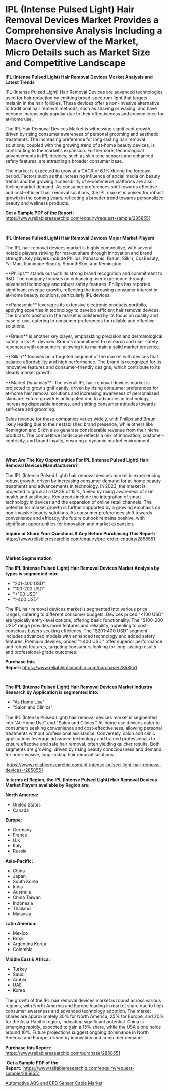 <p><h1>IPL (Intense Pulsed Light) Hair Removal Devices Market Provides a Comprehensive Analysis Including a Macro Overview of the Market, Micro Details such as Market Size and Competitive Landscape</h1></p><p><strong>IPL (Intense Pulsed Light) Hair Removal Devices Market Analysis and Latest Trends</strong></p>
<p><p>IPL (Intense Pulsed Light) Hair Removal Devices are advanced technologies used for hair reduction by emitting broad-spectrum light that targets melanin in the hair follicles. These devices offer a non-invasive alternative to traditional hair removal methods, such as shaving or waxing, and have become increasingly popular due to their effectiveness and convenience for at-home use.</p><p>The IPL Hair Removal Devices Market is witnessing significant growth, driven by rising consumer awareness of personal grooming and aesthetic treatments. The increasing preference for long-lasting hair removal solutions, coupled with the growing trend of at-home beauty devices, is contributing to the market’s expansion. Furthermore, technological advancements in IPL devices, such as skin tone sensors and enhanced safety features, are attracting a broader consumer base.</p><p>The market is expected to grow at a CAGR of 6.1% during the forecast period. Factors such as the increasing influence of social media on beauty trends and the growing accessibility of e-commerce platforms are also fueling market demand. As consumer preferences shift towards effective and cost-efficient hair removal solutions, the IPL market is poised for robust growth in the coming years, reflecting a broader trend towards personalized beauty and wellness products.</p></p>
<p><strong>Get a Sample PDF of the Report:&nbsp;</strong> <a href="https://www.reliableresearchiq.com/enquiry/request-sample/2858551?utm_campaign=2883&utm_medium=2&utm_source=Github&utm_content=ia&utm_term=12032025&utm_id=ipl-intense-pulsed-light-hair-removal-devices">https://www.reliableresearchiq.com/enquiry/request-sample/2858551</a></p>
<p>&nbsp;</p>
<p><strong>IPL (Intense Pulsed Light) Hair Removal Devices Major Market Players</strong></p>
<p><p>The IPL hair removal devices market is highly competitive, with several notable players striving for market share through innovation and brand strength. Key players include Philips, Panasonic, Braun, Silk’n, CosBeauty, Ya-Man, Iluminage Beauty, SmoothSkin, and Remington.</p><p>**Philips** stands out with its strong brand recognition and commitment to R&D. The company focuses on enhancing user experience through advanced technology and robust safety features. Philips has reported significant revenue growth, reflecting the increasing consumer interest in at-home beauty solutions, particularly IPL devices. </p><p>**Panasonic** leverages its extensive electronic products portfolio, applying expertise in technology to develop efficient hair removal devices. The brand's position in the market is bolstered by its focus on quality and ease of use, catering to consumer preferences for reliable and effective solutions.</p><p>**Braun** is another key player, emphasizing precision and dermatological safety in its IPL devices. Braun's commitment to research and user safety resonates with consumers, allowing it to maintain a solid market presence.</p><p>**Silk’n** focuses on a targeted segment of the market with devices that balance affordability and high performance. The brand is recognized for its innovative features and consumer-friendly designs, which contribute to its steady market growth.</p><p>**Market Dynamics**: The overall IPL hair removal devices market is projected to grow significantly, driven by rising consumer preferences for at-home hair removal solutions and increasing awareness of personalized skincare. Future growth is anticipated due to advances in technology, increasing disposable incomes, and shifting consumer attitudes towards self-care and grooming.</p><p>Sales revenue for these companies varies widely, with Philips and Braun likely leading due to their established brand presence, while others like Remington and Silk’n also generate considerable revenue from their niche products. The competitive landscape reflects a mix of innovation, customer-centricity, and brand loyalty, ensuring a dynamic market environment.</p></p>
<p>&nbsp;</p>
<p><strong>What Are The Key Opportunities For IPL (Intense Pulsed Light) Hair Removal Devices Manufacturers?</strong></p>
<p><p>The IPL (Intense Pulsed Light) hair removal devices market is experiencing robust growth, driven by increasing consumer demand for at-home beauty treatments and advancements in technology. In 2023, the market is projected to grow at a CAGR of 15%, fueled by rising awareness of skin health and aesthetics. Key trends include the integration of smart technology in devices and the expansion of online retail channels. The potential for market growth is further supported by a growing emphasis on non-invasive beauty solutions. As consumer preferences shift towards convenience and efficacy, the future outlook remains positive, with significant opportunities for innovation and market expansion.</p></p>
<p><strong>Inquire or Share Your Questions If Any Before Purchasing This Report:</strong> <a href="https://www.reliableresearchiq.com/enquiry/pre-order-enquiry/2858551?utm_campaign=2883&utm_medium=2&utm_source=Github&utm_content=ia&utm_term=12032025&utm_id=ipl-intense-pulsed-light-hair-removal-devices">https://www.reliableresearchiq.com/enquiry/pre-order-enquiry/2858551</a></p>
<p>&nbsp;</p>
<p><strong>Market Segmentation</strong></p>
<p><strong>The IPL (Intense Pulsed Light) Hair Removal Devices Market Analysis by types is segmented into:</strong></p>
<p><ul><li>"201-400 USD"</li><li>"100-200 USD"</li><li>"<100 USD"</li><li>">400 USD"</li></ul></p>
<p><p>The IPL hair removal devices market is segmented into various price ranges, catering to different consumer budgets. Devices priced "<100 USD" are typically entry-level options, offering basic functionality. The "$100-200 USD" range provides more features and reliability, appealing to cost-conscious buyers seeking efficiency. The "$201-400 USD" segment includes advanced models with enhanced technology and added safety features. Premium devices, priced ">400 USD," offer superior performance and robust features, targeting consumers looking for long-lasting results and professional-grade outcomes.</p></p>
<p><strong>Purchase this Report:&nbsp;</strong><a href="https://www.reliableresearchiq.com/purchase/2858551?utm_campaign=2883&utm_medium=2&utm_source=Github&utm_content=ia&utm_term=12032025&utm_id=ipl-intense-pulsed-light-hair-removal-devices">https://www.reliableresearchiq.com/purchase/2858551</a></p>
<p>&nbsp;</p>
<p><strong>The IPL (Intense Pulsed Light) Hair Removal Devices Market Industry Research by Application is segmented into:</strong></p>
<p><ul><li>"At-Home Use"</li><li>"Salon and Clinics"</li></ul></p>
<p><p>The IPL (Intense Pulsed Light) hair removal devices market is segmented into "At-Home Use" and "Salon and Clinics." At-home use devices cater to consumers seeking convenience and cost-effectiveness, allowing personal treatments without professional assistance. Conversely, salon and clinic applications leverage advanced technology and trained professionals to ensure effective and safe hair removal, often yielding quicker results. Both segments are growing, driven by rising beauty consciousness and demand for non-invasive, long-lasting hair removal solutions.</p></p>
<p><a href="https://www.reliableresearchiq.com/ipl-intense-pulsed-light-hair-removal-devices-r2858551?utm_campaign=2883&utm_medium=2&utm_source=Github&utm_content=ia&utm_term=12032025&utm_id=ipl-intense-pulsed-light-hair-removal-devices">&nbsp;https://www.reliableresearchiq.com/ipl-intense-pulsed-light-hair-removal-devices-r2858551</a></p>
<p><strong>In terms of Region, the IPL (Intense Pulsed Light) Hair Removal Devices Market Players available by Region are:</strong></p>
<p>
    <p> <strong> North America: </strong>
        <ul>
            <li>United States</li>
            <li>Canada</li>
        </ul>
        </p> 
    <p> <strong> Europe: </strong>
        <ul>
            <li>Germany</li>
            <li>France</li>
            <li>U.K.</li>
            <li>Italy</li>
            <li>Russia</li>
        </ul>
        </p> 
    <p> <strong> Asia-Pacific: </strong>
        <ul>
            <li>China</li>
            <li>Japan</li>
            <li>South Korea</li>
            <li>India</li>
            <li>Australia</li>
            <li>China Taiwan</li>
            <li>Indonesia</li>
            <li>Thailand</li>
            <li>Malaysia</li>
        </ul>
        </p> 
    <p> <strong> Latin America: </strong>
        <ul>
            <li>Mexico</li>
            <li>Brazil</li>
            <li>Argentina Korea</li>
            <li>Colombia</li>
        </ul>
        </p> 
    <p> <strong> Middle East & Africa: </strong>
        <ul>
            <li>Turkey</li>
            <li>Saudi</li>
            <li>Arabia</li>
            <li>UAE</li>
            <li>Korea</li>
        </ul>
    </p>
    </p>
<p><p>The growth of the IPL hair removal devices market is robust across various regions, with North America and Europe leading in market share due to high consumer awareness and advanced technology adoption. The market shares are approximately 30% for North America, 25% for Europe, and 20% for the Asia-Pacific region, indicating significant potential. China is emerging rapidly, expected to gain a 15% share, while the USA alone holds around 10%. Future projections suggest ongoing dominance in North America and Europe, driven by innovation and consumer demand.</p></p>
<p><strong>Purchase this Report: </strong><a href="https://www.reliableresearchiq.com/purchase/2858551?utm_campaign=2883&utm_medium=2&utm_source=Github&utm_content=ia&utm_term=12032025&utm_id=ipl-intense-pulsed-light-hair-removal-devices">https://www.reliableresearchiq.com/purchase/2858551</a></p>
<p>&nbsp;<strong>Get a Sample PDF of the Report:&nbsp;&nbsp;</strong><a href="https://www.reliableresearchiq.com/enquiry/request-sample/2858551?utm_campaign=2883&utm_medium=2&utm_source=Github&utm_content=ia&utm_term=12032025&utm_id=ipl-intense-pulsed-light-hair-removal-devices">https://www.reliableresearchiq.com/enquiry/request-sample/2858551</a></p>
<p><strong></strong></p>
<p><p><a href="https://github.com/ezahdyre/Market-Research-Report-List-1/blob/main/automotive-abs-and-epb-sensor-cable-market.md?utm_campaign=2883&utm_medium=2&utm_source=Github&utm_content=ia&utm_term=12032025&utm_id=ipl-intense-pulsed-light-hair-removal-devices">Automotive ABS and EPB Sensor Cable Market</a></p></p>